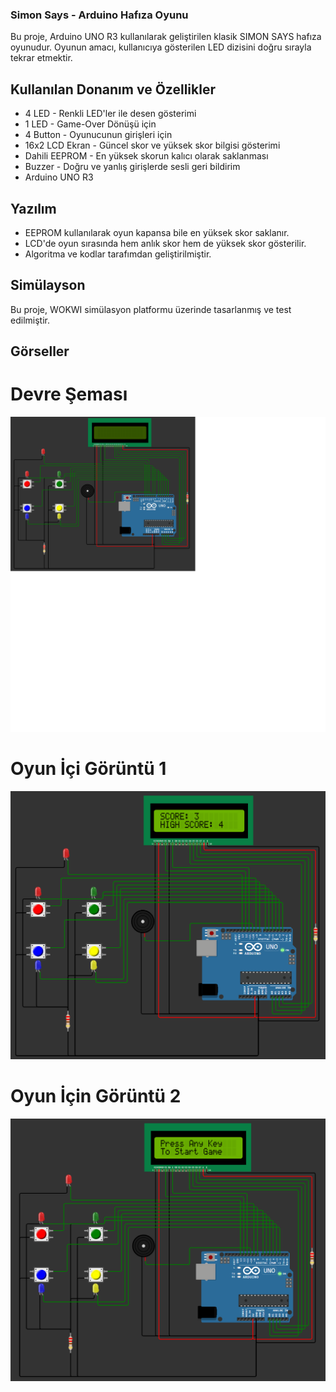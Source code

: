 ### Simon Says - Arduino Hafıza Oyunu

Bu proje, Arduino UNO R3 kullanılarak geliştirilen klasik SIMON SAYS hafıza oyunudur.
Oyunun amacı, kullanıcıya gösterilen LED dizisini doğru sırayla tekrar etmektir.

## Kullanılan Donanım ve Özellikler

* 4 LED - Renkli LED'ler ile desen gösterimi
* 1 LED - Game-Over Dönüşü için
* 4 Button - Oyunucunun girişleri için
* 16x2 LCD Ekran - Güncel skor ve yüksek skor bilgisi gösterimi
* Dahili EEPROM - En yüksek skorun kalıcı olarak saklanması
* Buzzer - Doğru ve yanlış girişlerde sesli geri bildirim
* Arduino UNO R3

## Yazılım
* EEPROM kullanılarak oyun kapansa bile en yüksek skor saklanır.
* LCD'de oyun sırasında hem anlık skor hem de yüksek skor gösterilir.
* Algoritma ve kodlar tarafımdan geliştirilmiştir.


## Simülayson
Bu proje, WOKWI simülasyon platformu üzerinde tasarlanmış ve test edilmiştir.

## Görseller

# Devre Şeması
![Devre_Semasi](images/Devre_Semasi.png)

# Oyun İçi Görüntü 1
![InGameScreenShot_1](images/IngameScreenShot_1.png)

# Oyun İçin Görüntü 2
![InGameScreenShot_2](images/InGameScreenShot_2.png)

